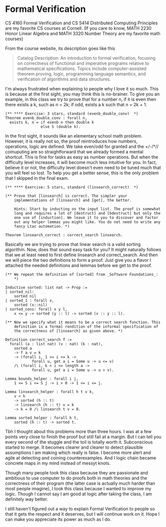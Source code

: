 # Formal Verification

CS 4160 Formal Verification and CS 5414 Distributed Computing Principles are my favorite CS 
courses at Cornell. (If you care to know, MATH 2230 Honor Linear Algebra and MATH 3320 Number Theory
are my favorite math courses)

From the course website, its description goes like this
> Catalog Description: An introduction to formal verification, focusing on correctness of functional 
and imperative programs relative to mathematical specifications. Topics include computer-assisted 
theorem proving, logic, programming language semantics, and verification of algorithms and data 
structures. 

I'm always frustrated when explaining to people why I love it so much. This is because at the 
first sight, you may think this is no-brainer. To give you an example, in this class we try to prove 
that for a number n, if it is even then there exists a k, such as n = 2k; if odd, exists a k such 
that n = 2k + 1. 
```
(** **** Exercise: 3 stars, standard (evenb_double_conv)  *)
Theorem evenb_double_conv : forall n,
  exists k, n = if evenb n then double k
                else S (double k).
```
In the first sight, it sounds like an elementary school math problem. However, it is really not so, 
the proof reintroduces how numbers, operations, logic are defined. We take even/odd for granted and 
the +/-/*// comuputing are so straightforward that we already formed a mental shortcut. This is fine 
for tasks as easy as number operations. But when the difficulty level increases, it will become much
less intuitive for you. In fact, believe it or not, the difficulty level doesn't even need to be tuned
much that you will feel so lost. To help you get a better sense, this is the only problem that I 
skipped in the final exam. 
```
(** **** Exercise: 5 stars, standard (linsearch_correct)  *)

(** Prove that [linsearch] is correct. The simpler your
    implementations of [linsearch] and [get], the better.

    Hints: Start by inducting on the input list. The proof is somewhat
    long and requires a lot of [destruct] and [bdestruct] but only the
    one use of [induction]. We leave it to you to discover and factor
    out any helper lemmas you might like. You do not need to write any
    fancy Ltac automation. *)

Theorem linsearch_correct : correct_search linsearch.
```
Basically we are trying to prove that linear search is a valid sorting algorithm. Now, does that 
sound easy task for you? It might naturally follows that we at least need to first define linsearch 
and correct_search. And then we will piece the two definitions to form a proof. Just give you a 
flavor I attached the needed definitions and lemmas before we get to the proof. 

```
(** We repeat the definition of [sorted] from _Software Foundations_:
    *)

Inductive sorted: list nat -> Prop :=
| sorted_nil:
    sorted nil
| sorted_1 : forall x,
    sorted (x::nil)
| sorted_cons: forall x y l,
    x <= y -> sorted (y :: l) -> sorted (x :: y :: l).

(** Now we specify what it means to be a correct search function. This
    definition is a formal rendition of the informal specification of
    the correctness of [linsearch] as given above. *)

Definition correct_search f :=
  forall (a : list nat) (v : nat) (k : nat),
    sorted a
    -> f a v = k
    -> (forall i, 1 <= i <= k ->
            forall u, get a i = Some u -> u <= v)
    /\ (forall i, k < i <= length a ->
            forall u, get a i = Some u -> u > v).

Lemma bounds_helper : forall i j,
    1 <= S i <= S j -> i > 0 -> 1 <= i <= j.

Lemma linsearch_helper : forall h t v k,
    v < h
    -> sorted (h :: t)
    -> linsearch (h :: t) v = k
    -> k = 0 /\ linsearch t v = 0.

Lemma sorted_helper : forall h t,
    sorted (h :: t) -> sorted t.
```

Tbh I thought about this problems more than three hours. I was at a few points very close to finish
the proof but still fail at a margin. But I can tell you every second of the stuggle and the toil is 
totally worth it. Subconscious started to merge. It becomes clearer and clearer to detect plausible
assumptions I am making which really is false. I become more alert and agile at detecting and coining
counterexamples. And I logic chain became concrete maps in my mind instead of messyt knots.

Though many people took this class because they are passionate and ambitious to use computer to 
do proofs both in math theories and the correctness of their program (the latter case is actually
much harder than most people imagine), I took this class because I wanted to improve my logic. Though
I cannot say I am good at logic after taking the class, I am definitely way better. 

I still haven't figured out a way to explain Formal Verification to people so that it gets the 
respect and it deserves, but I will continue work on it. Hope I can make you appreciate its power as
much as I do. 

